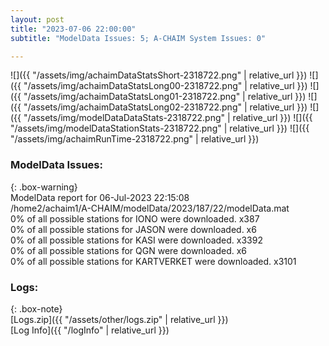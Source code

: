 ```yaml
---
layout: post
title: "2023-07-06 22:00:00"
subtitle: "ModelData Issues: 5; A-CHAIM System Issues: 0"

---
```


![]({{ "/assets/img/achaimDataStatsShort-2318722.png" | relative_url }})
![]({{ "/assets/img/achaimDataStatsLong00-2318722.png" | relative_url }})
![]({{ "/assets/img/achaimDataStatsLong01-2318722.png" | relative_url }})
![]({{ "/assets/img/achaimDataStatsLong02-2318722.png" | relative_url }})
![]({{ "/assets/img/modelDataDataStats-2318722.png" | relative_url }})
![]({{ "/assets/img/modelDataStationStats-2318722.png" | relative_url }})
![]({{ "/assets/img/achaimRunTime-2318722.png" | relative_url }})


### ModelData Issues:  
  
{: .box-warning}  
 ModelData report for 06-Jul-2023 22:15:08   
 /home2/achaim1/A-CHAIM/modelData/2023/187/22/modelData.mat   
 0% of all possible stations for IONO were downloaded. x387   
 0% of all possible stations for JASON were downloaded. x6   
 0% of all possible stations for KASI were downloaded. x3392   
 0% of all possible stations for QGN were downloaded. x6   
 0% of all possible stations for KARTVERKET were downloaded. x3101   
  


### Logs:  
  
{: .box-note}  
[Logs.zip]({{ "/assets/other/logs.zip" | relative_url }})  
[Log Info]({{ "/logInfo" | relative_url }})  
